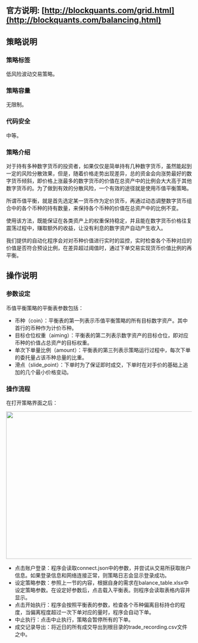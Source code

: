 ## 官方说明: [http://blockquants.com/grid.html](http://blockquants.com/balancing.html)
## 策略说明
### 策略标签
低风险波动交易策略。

### 策略容量
无限制。

### 代码安全
中等。

### 策略介绍

对于持有多种数字货币的投资者，如果仅仅是简单持有几种数字货币，虽然能起到一定的风险分散效果，但是，随着价格走势出现差异，总的资金会向涨势最好的数字货币倾斜，即价格上涨最多的数字货币的价值在总资产中的比例会大大高于其他数字货币的。为了做到有效的分散风险，一个有效的途径就是使用币值平衡策略。

所谓币值平衡，就是首先选定某一货币作为定价货币，再通过动态调整数字货币组合中的各个币种的持有数量，来保持各个币种的价值在总资产中的比例不变。

使用该方法，既能保证在各类资产上的权重保持稳定，并且能在数字货币价格往复震荡过程中，赚取额外的收益，让没有利息的数字资产自动产生收入。

我们提供的自动化程序会对对币种价值进行实时的监控，实时检查各个币种对应的价值是否符合预设比例，在差异超过阈值时，通过下单交易实现货币价值比例的再平衡。

## 操作说明
### 参数设定

币值平衡策略的平衡表参数包括：

- 币种（coin）：平衡表的第一列表示币值平衡策略的所有目标数字资产。其中首行的币种作为计价币种。
- 目标仓位权重（aiming）：平衡表的第二列表示数字资产的目标仓位，即对应币种的价值占总资产的目标权重。
- 单次下单量比例（amount）：平衡表的第三列表示策略运行过程中，每次下单的委托量占该币种总量的比重。
- 滑点（slide_point）：下单时为了保证即时成交，下单时在对手价的基础上追加的几个最小价格变动。


### 操作流程

在打开策略界面之后：
<div align="center">
<img src="http://BlockQuants.com/img/balancing_ui.png" height="400" width="600">
 </div>


- 点击账户登录：程序会读取connect.json中的参数，并尝试从交易所获取账户信息。如果登录信息和网络连接正常，则策略日志会显示登录成功。
- 设定策略参数：参照上一节的内容，根据自身的需求在balance_table.xlsx中设定策略参数。在设定好参数后，点击载入平衡表。则程序会读取表格内容并显示。
- 点击开始执行：程序会按照平衡表的参数，检查各个币种偏离目标持仓的程度，当偏离程度超过一次下单对应的量时，程序会自动下单。
- 中止执行：点击中止执行，策略会暂停所有的下单。
- 成交记录导出：将近日的所有成交导出到根目录的trade_recording.csv文件之中。